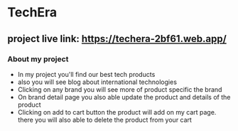 <!-- Create a readme for client-side and write about your project (at least 5 bullet points). ** Remember to add your client-side live link to your website here. -->


# TechEra

## project live link: https://techera-2bf61.web.app/

### About my project
- In my project you'll find our best tech products
- also you will see blog about international technologies
- Clicking on any brand you will see more of product specific the brand
- On brand detail page you also able update the product and details of the product
- Clicking on add to cart button the product will add on my cart page. there you will also able to delete the product from your cart

